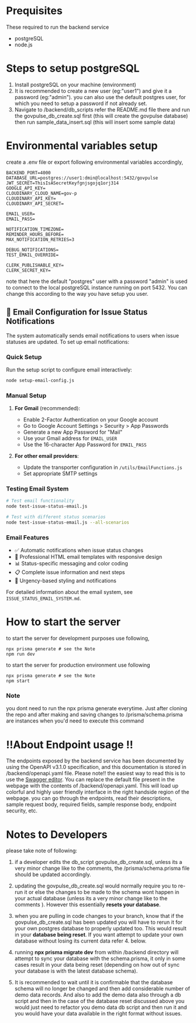 # Prequisites

These required to run the backend service

- postgreSQL
- node.js

# Steps to setup postgreSQL

1. Install postgreSQL on your machine (environment)
2. It is recommended to create a new user (eg:"user1") and give it a password (eg:"admin"). you can also use the default postgres user, for which you need to setup a password if not already set.
3. Navigate to /backend/db_scripts refer the README.md file there and run the govpulse_db_create.sql first (this will create the govpulse database) then run sample_data_insert.sql (this will insert some sample data)

# Environmental variables setup

create a .env file or export following environmental variables accordingly,

```
BACKEND_PORT=4000
DATABASE_URL=postgres://user1:dmin@localhost:5432/govpulse
JWT_SECRET=ThisIsASecretKeyfgnjsgojq1orj314
GOOGLE_API_KEY=
CLOUDINARY_CLOUD_NAME=gov-p
CLOUDINARY_API_KEY=
CLOUDINARY_API_SECRET=

EMAIL_USER=
EMAIL_PASS=

NOTIFICATION_TIMEZONE=
REMINDER_HOURS_BEFORE=
MAX_NOTIFICATION_RETRIES=3

DEBUG_NOTIFICATIONS=
TEST_EMAIL_OVERRIDE=

CLERK_PUBLISHABLE_KEY=
CLERK_SECRET_KEY=
```

note that here the default "postgres" user with a password "admin" is used to connect to the local postgreSQL instance running on port 5432. You can change this according to the way you have setup you user.

## 📧 Email Configuration for Issue Status Notifications

The system automatically sends email notifications to users when issue statuses are updated. To set up email notifications:

### Quick Setup
Run the setup script to configure email interactively:
```bash
node setup-email-config.js
```

### Manual Setup
1. **For Gmail** (recommended):
   - Enable 2-Factor Authentication on your Google account
   - Go to Google Account Settings > Security > App Passwords
   - Generate a new App Password for "Mail"
   - Use your Gmail address for `EMAIL_USER`
   - Use the 16-character App Password for `EMAIL_PASS`

2. **For other email providers**:
   - Update the transporter configuration in `/utils/EmailFunctions.js`
   - Set appropriate SMTP settings

### Testing Email System
```bash
# Test email functionality
node test-issue-status-email.js

# Test with different status scenarios
node test-issue-status-email.js --all-scenarios
```

### Email Features
- ✅ Automatic notifications when issue status changes
- 🎨 Professional HTML email templates with responsive design
- 📊 Status-specific messaging and color coding
- 📋 Complete issue information and next steps
- 🔔 Urgency-based styling and notifications

For detailed information about the email system, see `ISSUE_STATUS_EMAIL_SYSTEM.md`.

# How to start the server

to start the server for development purposes use following,

```
npx prisma generate # see the Note
npm run dev
```

to start the server for production environment use following

```
npx prisma generate # see the Note
npm start
```

### Note

you dont need to run the npx prisma generate everytime. Just after cloning the repo and after making and saving changes to /prisma/schema.prisma are instances when you'd need to execute this command

# ‼️About Endpoint usage ‼️

The endpoints exposed by the backend service has been documented by using the OpenAPI v3.1.0 specification, and this documentation is stored in /backend/openapi.yaml file. Please note!! the easiest way to read this is to use the [Swagger editor](https://editor.swagger.io/). You can replace the default file present in the webpage with the contents of /backend/openapi.yaml.
This will load up colorful and highly user friendly interface in the right handside region of the webpage. you can go through the endpoints, read their descriptions, sample request body, required fields, sample response body, endpoint security, etc.

# Notes to Developers
please take note of following:
1. if a developer edits the db_script govpulse_db_create.sql, unless its a very minor change like to the comments, the /prisma/schema.prisma file should be updated accordingly.

2. updating the govpulse_db_create.sql would normally require you to re-run it or else the changes to be made to the schema wont happen in your actual database (unless its a very minor change like to the comments ). However this essentially **resets your database**.

3. when you are pulling in code changes to your branch, know that if the govpulse_db_create.sql has been updated you will have to rerun it for your own postgres database to properly updated too. This would result in your **database being reset**. If you want attempt to update your own database without losing its current data refer 4. below.

4. running **npx prisma migrate dev** from within /backend directory will attempt to sync your database with the schema.prisma, it only in some cases result in your data being reset (depending on how out of sync your database is with the latest database schema).

5. It is recommended to wait until it is confirmable that the database schema will no longer be changed and then add considerable number of demo data records. And also to add the demo data also through a db script and then in the case of the database reset discussed above you would just need to refactor you demo data db script and then run it and you would have your data available in the right format without issues.


